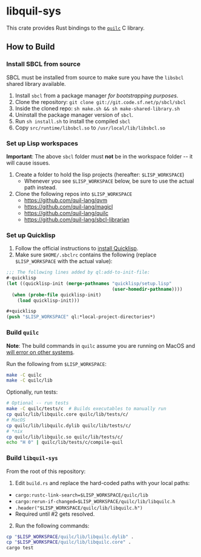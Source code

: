 # libquil-sys

This crate provides Rust bindings to the [`quilc`](https://github.com/quil-lang/quilc) C library.

## How to Build

### Install SBCL from source

SBCL must be installed from source to make sure you have the `libsbcl` shared library available.

1. Install `sbcl` from a package manager *for bootstrapping purposes*.
2. Clone the repository: `git clone git://git.code.sf.net/p/sbcl/sbcl`
3. Inside the cloned repo: `sh make.sh && sh make-shared-library.sh`
4. Uninstall the package manager version of `sbcl`.
5. Run `sh install.sh` to install the compiled `sbcl`
6. Copy `src/runtime/libsbcl.so` to `/usr/local/lib/libsbcl.so`

### Set up Lisp workspaces

**Important**: The above `sbcl` folder must **not** be in the workspace folder -- it will cause issues.

1. Create a folder to hold the lisp projects (hereafter: `$LISP_WORKSPACE`)
    - Whenever you see `$LISP_WORKSPACE` below, be sure to use the actual path instead.
2. Clone the following repos into `$LISP_WORKSPACE`
    - <https://github.com/quil-lang/qvm>
    - <https://github.com/quil-lang/magicl>
    - <https://github.com/quil-lang/quilc>
    - <https://github.com/quil-lang/sbcl-librarian>

### Set up Quicklisp

1. Follow the official instructions to [install Quicklisp](https://www.quicklisp.org/beta/#installation).
2. Make sure `$HOME/.sbclrc` contains the following (replace `$LISP_WORKSPACE` with the actual value):

```lisp
;;; The following lines added by ql:add-to-init-file:
#-quicklisp
(let ((quicklisp-init (merge-pathnames "quicklisp/setup.lisp"
                                       (user-homedir-pathname))))
  (when (probe-file quicklisp-init)
    (load quicklisp-init)))

#+quicklisp
(push "$LISP_WORKSPACE" ql:*local-project-directories*)
```

### Build `quilc`

**Note**: The build commands in `quilc` assume you are running on MacOS and 
[will error on other systems](https://github.com/quil-lang/quilc/issues/861).

Run the following from `$LISP_WORKSPACE`:

```bash
make -C quilc
make -C quilc/lib
```

Optionally, run tests:

```bash
# Optional -- run tests
make -C quilc/tests/c  # Builds executables to manually run
cp quilc/lib/libquilc.core quilc/lib/tests/c/
# MacOS
cp quilc/lib/libquilc.dylib quilc/lib/tests/c/
# *nix
cp quilc/lib/libquilc.so quilc/lib/tests/c/
echo "H 0" | quilc/lib/tests/c/compile-quil
```

### Build `libquil-sys`

From the root of this repository:

1. Edit `build.rs` and replace the hard-coded paths with your local paths:
  - `cargo:rustc-link-search=$LISP_WORKSPACE/quilc/lib`
  - `cargo:rerun-if-changed=$LISP_WORKSPACE/quilc/lib/libquilc.h`
  - `.header("$LISP_WORKSPACE/quilc/lib/libquilc.h")`
  - Required until #2 gets resolved.
2. Run the following commands:
```bash
cp "$LISP_WORKSPACE/quilc/lib/libquilc.dylib" .
cp "$LISP_WORKSPACE/quilc/lib/libquilc.core" .
cargo test
```
